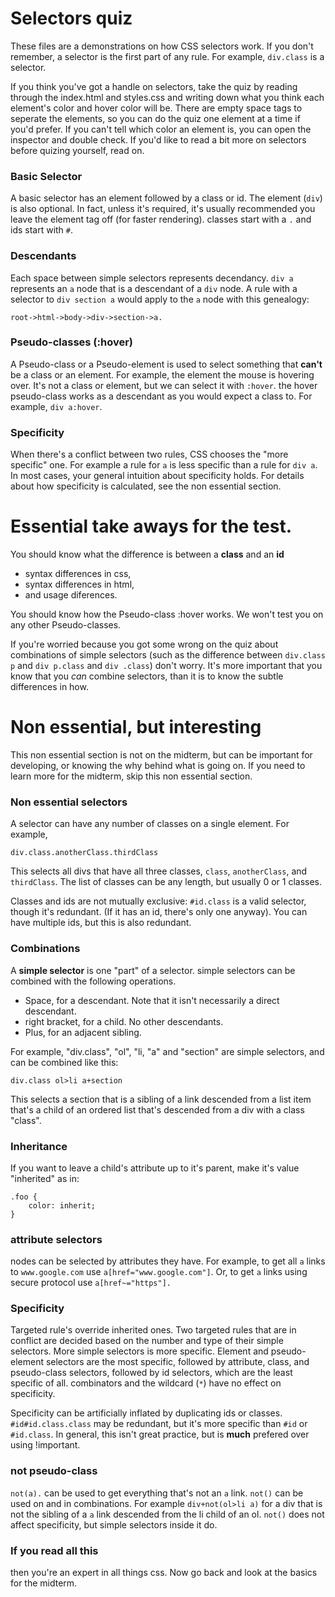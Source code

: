 # Selectors quiz

These files are a demonstrations on how CSS selectors work. If you don't remember, a selector is the
first part of any rule. For example, `div.class` is a selector.

If you think you've got a handle on selectors, take the quiz by reading through the index.html and
styles.css and writing down what you think each element's color and hover color will be. There are
empty space tags to seperate the elements, so you can do the quiz one element at a time if you'd prefer.
If you can't tell which color an element is, you can open the inspector and double check. If you'd like 
to read a bit more on selectors before quizing yourself, read on.

### Basic Selector
A basic selector has an element followed by a class or id. The element (`div`) is also optional. In
fact, unless it's required, it's usually recommended you leave the element tag off (for faster 
rendering). classes start with a `.` and ids start with `#`. 

### Descendants
Each space between simple selectors represents decendancy. `div a` represents an `a` node that is a
descendant of a `div` node. A rule with a selector to `div section a` would apply to the `a` node with 
this genealogy:
```
root->html->body->div->section->a.
```

### Pseudo-classes (:hover)
A Pseudo-class or a Pseudo-element is used to select something that **can't** be a class or an element.
For example, the element the mouse is hovering over. It's not a class or element, but we can select it
with `:hover`. the hover pseudo-class works as a descendant as you would expect a class to. For example,
`div a:hover`.

### Specificity
When there's a conflict between two rules, CSS chooses the "more specific" one. For example a rule for
`a` is less specific than a rule for `div a`. In most cases, your general intuition about specificity
holds. For details about how specificity is calculated, see the non essential section.

# Essential take aways for the test.
You should know what the difference is between a **class** and an **id**
- syntax differences in css,
- syntax differences in html,
- and usage diferences.

You should know how the Pseudo-class :hover works. We won't test you on any other Pseudo-classes.

If you're worried because you got some wrong on the quiz about combinations of simple selectors (such as
the difference between `div.class p` and `div p.class` and `div .class`) don't worry. It's more
important that you know that you _can_ combine selectors, than it is to know the subtle differences in
how.

# Non essential, but interesting
This non essential section is not on the midterm, but can be important for developing, or knowing the
why behind what is going on. If you need to learn more for the midterm, skip this non essential section.

### Non essential selectors
A selector can have any number of classes on a single element. For example,
```
div.class.anotherClass.thirdClass
```
This selects all divs that have all three classes, `class`, `anotherClass`, and `thirdClass`. The list
of classes can be any length, but usually 0 or 1 classes.

Classes and ids are not mutually exclusive: `#id.class` is a valid selector, though it's redundant. (If
it has an id, there's only one anyway). You can have multiple ids, but this is also redundant.

### Combinations
A **simple selector** is one "part" of a selector. simple selectors can be combined with the following
operations.
- Space, for a descendant. Note that it isn't necessarily a direct descendant.
- right bracket, for a child. No other descendants.
- Plus, for an adjacent sibling.

For example, "div.class", "ol", "li, "a" and "section" are simple selectors, and can be combined like
this:
```
div.class ol>li a+section
```
This selects a section that is a sibling of a link descended from a list item that's a child of an
ordered list that's descended from a div with a class "class".

### Inheritance
If you want to leave a child's attribute up to it's parent, make it's value "inherited" as in:
```
.foo {
	color: inherit;
}
```

### attribute selectors
nodes can be selected by attributes they have. For example, to get all `a` links to `www.google.com` use
`a[href="www.google.com"]`. Or, to get `a` links using secure protocol use `a[href~="https"].`

### Specificity
Targeted rule's override inherited ones. Two targeted rules that are in conflict are decided based on
the number and type of their simple selectors. More simple selectors is more specific. Element and
pseudo-element selectors are the most specific, followed by attribute, class, and pseudo-class
selectors, followed by id selectors, which are the least specific of all. combinators and the wildcard
(`*`) have no effect on specificity.

Specificity can be artificially inflated by duplicating ids or classes. `#id#id.class.class` may be
redundant, but it's more specific than `#id` or `#id.class`. In general, this isn't great practice, but 
is **much** prefered over using !important.

### not pseudo-class
`not(a).` can be used to get everything that's not an `a` link. `not()` can be used on and in
combinations. For example `div+not(ol>li a)` for a div that is not the sibling of a `a` link descended
from the li child of an ol. `not()` does not affect specificity, but simple selectors inside it do.

### If you read all this
then you're an expert in all things css. Now go back and look at the basics for the midterm.
